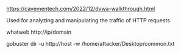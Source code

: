 
https://cavementech.com/2022/12/dvwa-walkthrough.html

Used for analyzing and manipulating the traffic of HTTP requests 


whatweb http://ip/domain

gobuster dir -u http://host -w /home/attacker/Desktop/common.txt

